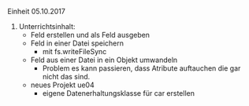 Einheit 05.10.2017

1. Unterrichtsinhalt: 
    - Feld erstellen und als Feld ausgeben 
    - Feld in einer Datei speichern 
        - mit fs.writeFileSync
    - Feld aus einer Datei in ein Objekt umwandeln
        - Problem es kann passieren, dass Atribute auftauchen die gar nicht das sind.
    - neues Projekt ue04 
        - eigene Datenerhaltungsklasse für car erstellen
        